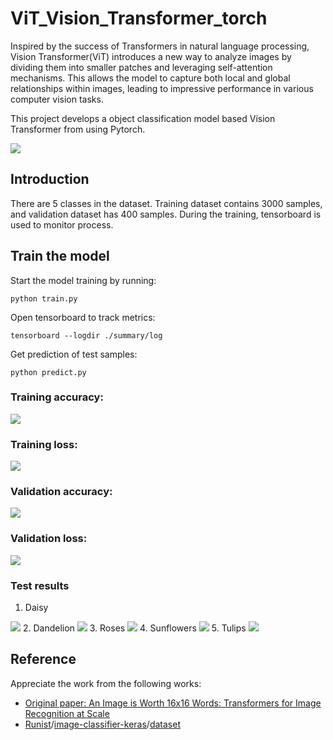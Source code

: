 # ViT_Vision_Transformer_torch

Inspired by the success of Transformers in natural language processing, Vision Transformer(ViT) introduces a new way to analyze images by dividing them into smaller patches and leveraging self-attention mechanisms. This allows the model to capture both local and global relationships within images, leading to impressive performance in various computer vision tasks.

This project develops a object classification model based Vision Transformer from using Pytorch.

![](summary/demostration/ViT.gif) 

## Introduction

There are 5 classes in the dataset. Training dataset contains 3000 samples, and validation dataset has 400 samples. During the training, tensorboard is used to monitor process.

## Train the model

Start the model training by running:

```shell
python train.py
```

Open tensorboard to track metrics:

```shell
tensorboard --logdir ./summary/log
```

Get prediction of test samples:

```shell
python predict.py
```

### Training accuracy:

<img src="summary/demostration/train_acc.svg">

### Training loss:

<img src="summary/demostration/train_loss.svg">

### Validation accuracy:

<img src="summary/demostration/val_acc.svg">

### Validation loss:

<img src="summary/demostration/val_loss.svg">

### Test results

1. Daisy
<img src="summary/vit_base_patch16_224/results/predicted_daisy.jpg">
2. Dandelion
<img src="summary/vit_base_patch16_224/results/predicted_dandelion.jpg">
3. Roses
<img src="summary/vit_base_patch16_224/results/predicted_roses.jpg">
4. Sunflowers
<img src="summary/vit_base_patch16_224/results/predicted_sunflowers.jpg">
5. Tulips
<img src="summary/vit_base_patch16_224/results/predicted_tulips.jpg">

## Reference

Appreciate the work from the following works:

- [Original paper: An Image is Worth 16x16 Words: Transformers for Image Recognition at Scale](https://arxiv.org/abs/2010.11929)
- [Runist](https://github.com/Runist)/[image-classifier-keras](https://github.com/Runist/image-classifier-keras)/[dataset](https://github.com/Runist/image-classifier-keras/releases/download/v0.2/dataset.zip)
